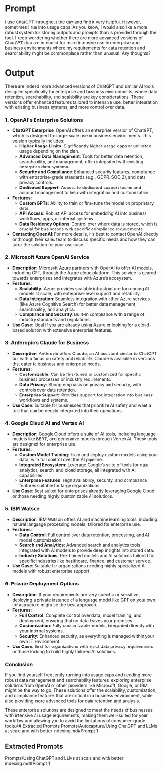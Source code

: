 # Prompt

I use ChatGPT throughout the day and find it very helpful. However, sometimes I run into usage caps. As you know, I would also like a more robust system for storing outputs and prompts than is provided through the tool. I keep wondering whether there are more advanced versions of ChatGPT that are intended for more intensive use in enterprise and business environments where my requirements for data retention and searchability might be commonplace rather than unusual. Any thoughts?

# Output

There are indeed more advanced versions of ChatGPT and similar AI tools designed specifically for enterprise and business environments, where data retention, searchability, and scalability are key considerations. These versions offer enhanced features tailored to intensive use, better integration with existing business systems, and more control over data.

### 1. OpenAI's Enterprise Solutions

- **ChatGPT Enterprise**: OpenAI offers an enterprise version of ChatGPT, which is designed for large-scale use in business environments. This version typically includes:
  - **Higher Usage Limits**: Significantly higher usage caps or unlimited usage depending on the plan.
  - **Advanced Data Management**: Tools for better data retention, searchability, and management, often integrated with existing enterprise data systems.
  - **Security and Compliance**: Enhanced security features, compliance with enterprise-grade standards (e.g., GDPR, SOC 2), and data privacy controls.
  - **Dedicated Support**: Access to dedicated support teams and account management to help with integration and customization.
- **Features**:
  - **Custom GPTs**: Ability to train or fine-tune the model on proprietary data.
  - **API Access**: Robust API access for embedding AI into business workflows, apps, or internal systems.
  - **Data Residency Options**: Control over where data is stored, which is crucial for businesses with specific compliance requirements.
- **Contacting OpenAI**: For more details, it’s best to contact OpenAI directly or through their sales team to discuss specific needs and how they can tailor the solution for your use case.

### 2. Microsoft Azure OpenAI Service

- **Description**: Microsoft Azure partners with OpenAI to offer AI models, including GPT, through the Azure cloud platform. This service is geared towards enterprises and integrates with Azure’s ecosystem.
- **Features**:
  - **Scalability**: Azure provides scalable infrastructure for running AI models at scale, with enterprise-level support and reliability.
  - **Data Integration**: Seamless integration with other Azure services (like Azure Cognitive Search) for better data management, searchability, and analytics.
  - **Compliance and Security**: Built-in compliance with a range of industry standards and regulations.
- **Use Case**: Ideal if you are already using Azure or looking for a cloud-based solution with extensive enterprise features.

### 3. Anthropic’s Claude for Business

- **Description**: Anthropic offers Claude, an AI assistant similar to ChatGPT but with a focus on safety and reliability. Claude is available in versions that cater to business and enterprise needs.
- **Features**:
  - **Customizable**: Can be fine-tuned or customized for specific business processes or industry requirements.
  - **Data Privacy**: Strong emphasis on privacy and security, with controls over data retention.
  - **Enterprise Support**: Provides support for integration into business workflows and systems.
- **Use Case**: Suitable for businesses that prioritize AI safety and want a tool that can be deeply integrated into their operations.

### 4. Google Cloud AI and Vertex AI

- **Description**: Google Cloud offers a suite of AI tools, including language models like BERT, and generative models through Vertex AI. These tools are designed for enterprise use.
- **Features**:
  - **Custom Model Training**: Train and deploy custom models using your data, with full control over the AI pipeline.
  - **Integrated Ecosystem**: Leverage Google’s suite of tools for data analytics, search, and cloud storage, all integrated with AI capabilities.
  - **Enterprise Features**: High availability, security, and compliance features suitable for large organizations.
- **Use Case**: Best suited for enterprises already leveraging Google Cloud or those needing highly customizable AI solutions.

### 5. IBM Watson

- **Description**: IBM Watson offers AI and machine learning tools, including natural language processing models, tailored for enterprise use.
- **Features**:
  - **Data Control**: Full control over data retention, processing, and AI model customization.
  - **Search and Analytics**: Advanced search and analytics tools integrated with AI models to provide deep insights into stored data.
  - **Industry Solutions**: Pre-trained models and AI solutions tailored for specific industries like healthcare, finance, and customer service.
- **Use Case**: Suitable for organizations needing highly specialized AI models with robust enterprise support.

### 6. Private Deployment Options

- **Description**: If your requirements are very specific or sensitive, deploying a private instance of a language model like GPT on your own infrastructure might be the best approach.
- **Features**:
  - **Full Control**: Complete control over data, model training, and deployment, ensuring that no data leaves your premises.
  - **Customization**: Fully customizable models, integrated directly with your internal systems.
  - **Security**: Enhanced security, as everything is managed within your own IT environment.
- **Use Case**: Best for organizations with strict data privacy requirements or those looking to build highly tailored AI solutions.

### Conclusion

If you find yourself frequently running into usage caps and needing more robust data management and searchability features, exploring enterprise solutions from OpenAI or other providers like Microsoft, Google, or IBM might be the way to go. These solutions offer the scalability, customization, and compliance features that are critical in a business environment, while also providing more advanced tools for data retention and analysis.

These enterprise solutions are designed to meet the needs of businesses with intensive AI usage requirements, making them well-suited for your workflow and allowing you to avoid the limitations of consumer-grade tools.## Extracted Prompts
Prompts/Autocapture/Using ChatGPT and LLMs at scale and with better indexing.md#Prompt 1

## Extracted Prompts

Prompts/Using ChatGPT and LLMs at scale and with better indexing.md#Prompt 1







